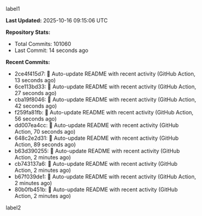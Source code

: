 
label1 
<!-- ACTIVITY_START -->
**Last Updated:** 2025-10-16 09:15:06 UTC

**Repository Stats:**
- Total Commits: 101060
- Last Commit: 14 seconds ago

**Recent Commits:**
- 2ce4f415d7: 🤖 Auto-update README with recent activity (GitHub Action, 13 seconds ago)
- 6ce113bd33: 🤖 Auto-update README with recent activity (GitHub Action, 27 seconds ago)
- cba19f8046: 🤖 Auto-update README with recent activity (GitHub Action, 42 seconds ago)
- f259fa81fb: 🤖 Auto-update README with recent activity (GitHub Action, 56 seconds ago)
- dd007ea4cc: 🤖 Auto-update README with recent activity (GitHub Action, 70 seconds ago)
- 648c2e2d31: 🤖 Auto-update README with recent activity (GitHub Action, 89 seconds ago)
- b63d390255: 🤖 Auto-update README with recent activity (GitHub Action, 2 minutes ago)
- cb743137a6: 🤖 Auto-update README with recent activity (GitHub Action, 2 minutes ago)
- b67f039de1: 🤖 Auto-update README with recent activity (GitHub Action, 2 minutes ago)
- 80b0fb451b: 🤖 Auto-update README with recent activity (GitHub Action, 2 minutes ago)
<!-- ACTIVITY_END -->

label2
